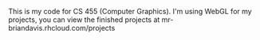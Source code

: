 This is my code for CS 455 (Computer Graphics).
I'm using WebGL for my projects, you can view the finished projects at mr-briandavis.rhcloud.com/projects
